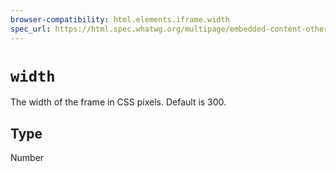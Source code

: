 ```yaml
---
browser-compatibility: html.elements.iframe.width
spec_url: https://html.spec.whatwg.org/multipage/embedded-content-other.html#attr-dim-width
---
```


# `width`

The width of the frame in CSS pixels. Default is 300.

## Type

Number
